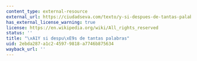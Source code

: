 ```yaml
---
content_type: external-resource
external_url: https://ciudadseva.com/texto/y-si-despues-de-tantas-palabras/
has_external_license_warning: true
license: https://en.wikipedia.org/wiki/All_rights_reserved
status: ''
title: "\xA1Y si despu\xE9s de tantas palabras"
uid: 2ebda287-a1c2-4597-9818-a7746b875634
wayback_url: ''
---
```


